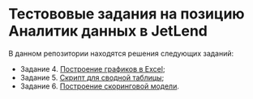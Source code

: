 # Тестововые задания на позицию Аналитик данных в JetLend

В данном репозитории находятся решения следующих заданий:

- Задание 4. [Построение графиков в Excel](https://github.com/Arty1996/jetlend/blob/main/Task%204.xlsx);
- Задание 5. [Скрипт для сводной таблицы](https://github.com/Arty1996/jetlend/blob/main/Task%205.ipynb);
- Задание 6. [Построение скоринговой модели](https://github.com/Arty1996/jetlend/blob/main/Task%206.ipynb).
